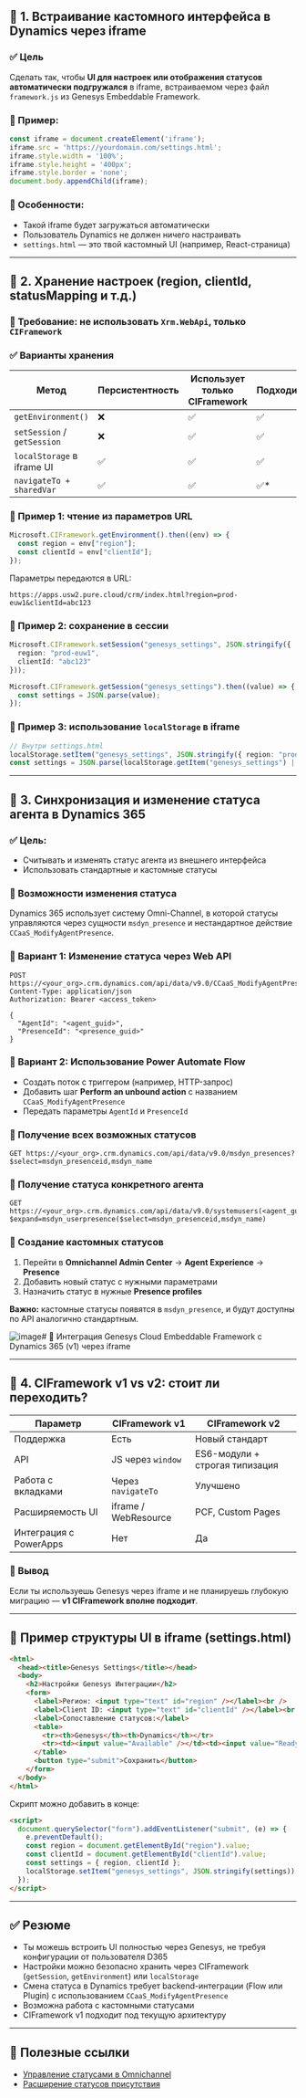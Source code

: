 ## 🔷 1. Встраивание кастомного интерфейса в Dynamics через iframe

### ✅ Цель

Сделать так, чтобы **UI для настроек или отображения статусов автоматически подгружался** в iframe, встраиваемом через файл `framework.js` из Genesys Embeddable Framework.

### 🧱 Пример:

```ts
const iframe = document.createElement('iframe');
iframe.src = 'https://yourdomain.com/settings.html';
iframe.style.width = '100%';
iframe.style.height = '400px';
iframe.style.border = 'none';
document.body.appendChild(iframe);
```

### 📝 Особенности:

* Такой iframe будет загружаться автоматически
* Пользователь Dynamics не должен ничего настраивать
* `settings.html` — это твой кастомный UI (например, React-страница)

---

## 🔷 2. Хранение настроек (region, clientId, statusMapping и т.д.)

### 📌 Требование: не использовать `Xrm.WebApi`, только `CIFramework`

### ✅ Варианты хранения

| Метод                       | Персистентность | Использует только CIFramework | Подходит? |
| --------------------------- | --------------- | ----------------------------- | --------- |
| `getEnvironment()`          | ❌               | ✅                             | ✅         |
| `setSession` / `getSession` | ❌               | ✅                             | ✅         |
| `localStorage` в iframe UI  | ✅               | ✅                             | ✅         |
| `navigateTo + sharedVar`    | ✅               | ✅                             | ✅\*       |

### 🔹 Пример 1: чтение из параметров URL

```ts
Microsoft.CIFramework.getEnvironment().then((env) => {
  const region = env["region"];
  const clientId = env["clientId"];
});
```

Параметры передаются в URL:

```
https://apps.usw2.pure.cloud/crm/index.html?region=prod-euw1&clientId=abc123
```

### 🔹 Пример 2: сохранение в сессии

```ts
Microsoft.CIFramework.setSession("genesys_settings", JSON.stringify({
  region: "prod-euw1",
  clientId: "abc123"
}));

Microsoft.CIFramework.getSession("genesys_settings").then((value) => {
  const settings = JSON.parse(value);
});
```

### 🔹 Пример 3: использование `localStorage` в iframe

```ts
// Внутри settings.html
localStorage.setItem("genesys_settings", JSON.stringify({ region: "prod", clientId: "123" }));
const settings = JSON.parse(localStorage.getItem("genesys_settings") || "{}");
```

---

## 🔷 3. Синхронизация и изменение статуса агента в Dynamics 365

### ✅ Цель:

* Считывать и изменять статус агента из внешнего интерфейса
* Использовать стандартные и кастомные статусы

### 📌 Возможности изменения статуса

Dynamics 365 использует систему Omni-Channel, в которой статусы управляются через сущности `msdyn_presence` и нестандартное действие `CCaaS_ModifyAgentPresence`.

### 🔹 Вариант 1: Изменение статуса через Web API

```http
POST https://<your_org>.crm.dynamics.com/api/data/v9.0/CCaaS_ModifyAgentPresence
Content-Type: application/json
Authorization: Bearer <access_token>

{
  "AgentId": "<agent_guid>",
  "PresenceId": "<presence_guid>"
}
```

### 🔹 Вариант 2: Использование Power Automate Flow

* Создать поток с триггером (например, HTTP-запрос)
* Добавить шаг **Perform an unbound action** с названием `CCaaS_ModifyAgentPresence`
* Передать параметры `AgentId` и `PresenceId`

### 🔹 Получение всех возможных статусов

```http
GET https://<your_org>.crm.dynamics.com/api/data/v9.0/msdyn_presences?$select=msdyn_presenceid,msdyn_name
```

### 🔹 Получение статуса конкретного агента

```http
GET https://<your_org>.crm.dynamics.com/api/data/v9.0/systemusers(<agent_guid>)?$expand=msdyn_userpresence($select=msdyn_presenceid,msdyn_name)
```

### 🔹 Создание кастомных статусов

1. Перейти в **Omnichannel Admin Center** → **Agent Experience** → **Presence**
2. Добавить новый статус с нужными параметрами
3. Назначить статус в нужные **Presence profiles**

**Важно:** кастомные статусы появятся в `msdyn_presence`, и будут доступны по API аналогично стандартным.

![image](https://github.com/user-attachments/assets/bc5cecce-29c1-4621-946b-3e63d264d387)# 📘 Интеграция Genesys Cloud Embeddable Framework с Dynamics 365 (v1) через iframe

---

## 🔷 4. CIFramework v1 vs v2: стоит ли переходить?

| Параметр               | CIFramework v1       | CIFramework v2                 |
| ---------------------- | -------------------- | ------------------------------ |
| Поддержка              | Есть                 | Новый стандарт                 |
| API                    | JS через `window`    | ES6-модули + строгая типизация |
| Работа с вкладками     | Через `navigateTo`   | Улучшено                       |
| Расширяемость UI       | iframe / WebResource | PCF, Custom Pages              |
| Интеграция с PowerApps | Нет                  | Да                             |

### 📌 Вывод

Если ты используешь Genesys через iframe и не планируешь глубокую миграцию — **v1 CIFramework вполне подходит**.

---

## 🎁 Пример структуры UI в iframe (settings.html)

```html
<html>
  <head><title>Genesys Settings</title></head>
  <body>
    <h2>Настройки Genesys Интеграции</h2>
    <form>
      <label>Регион: <input type="text" id="region" /></label><br />
      <label>Client ID: <input type="text" id="clientId" /></label><br />
      <label>Сопоставление статусов:</label>
      <table>
        <tr><th>Genesys</th><th>Dynamics</th></tr>
        <tr><td><input value="Available" /></td><td><input value="Ready" /></td></tr>
      </table>
      <button type="submit">Сохранить</button>
    </form>
  </body>
</html>
```

Скрипт можно добавить в конце:

```html
<script>
  document.querySelector("form").addEventListener("submit", (e) => {
    e.preventDefault();
    const region = document.getElementById("region").value;
    const clientId = document.getElementById("clientId").value;
    const settings = { region, clientId };
    localStorage.setItem("genesys_settings", JSON.stringify(settings));
  });
</script>
```

---

## ✅ Резюме

* Ты можешь встроить UI полностью через Genesys, не требуя конфигурации от пользователя D365
* Настройки можно безопасно хранить через CIFramework (`getSession`, `getEnvironment`) или `localStorage`
* Смена статуса в Dynamics требует backend-интеграции (Flow или Plugin) с использованием `CCaaS_ModifyAgentPresence`
* Возможна работа с кастомными статусами
* CIFramework v1 подходит под текущую архитектуру

---

## 🔗 Полезные ссылки

* [Управление статусами в Omnichannel](https://learn.microsoft.com/ru-ru/dynamics365/customer-service/use/oc-manage-presence-status)
* [Расширение статусов присутствия](https://learn.microsoft.com/ru-ru/dynamics365/contact-center/extend/presence-status-sync)
